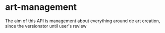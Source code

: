 # art-management
The aim of this API is management about everything around de art creation, since the versionator until user's review
